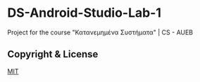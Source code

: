 # DS-Android-Studio-Lab-1
Project for the course "Κατανεμημένα Συστήματα" | CS - AUEB

## Copyright & License
[MIT](https://github.com/paraskevasleivadaros/DS-Android-Studio-Lab-1/blob/master/LICENSE)
